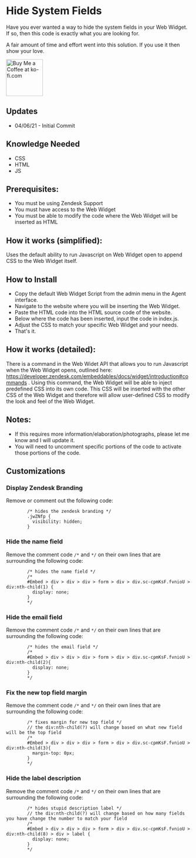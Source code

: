 Hide System Fields
==============================

Have you ever wanted a way to hide the system fields in your Web Widget. If so, then this code is exactly what you are looking for.

A fair amount of time and effort went into this solution.  If you use it then show your love.

<a href='https://ko-fi.com/Y8Y346MT1' target='_blank'><img height='100' style='border:0px;height:100px;' src='https://cdn.ko-fi.com/cdn/kofi2.png?v=2' border='0' alt='Buy Me a Coffee at ko-fi.com' /></a>

Updates
-------
* 04/06/21 - Initial Commit



Knowledge Needed
-----------
* CSS
* HTML
* JS

Prerequisites:
-----------

* You must be using Zendesk Support
* You must have access to the Web Widget
* You must be able to modify the code where the Web Widget will be inserted as HTML

How it works (simplified):
--------------

Uses the default ability to run Javascript on Web Widget open to append CSS to the Web Widget itself.

How to Install
--------------

* Copy the default Web Widget Script from the admin menu in the Agent interface.
* Navigate to the website where you will be inserting the Web Widget.
* Paste the HTML code into the HTML source code of the website.
* Below where the code has been inserted, input the code in index.js.
* Adjust the CSS to match your specific Web Widget and your needs.
* That's it.

How it works (detailed):
--------------

There is a command in the Web Widet API that allows you to run Javascript when the Web Widget opens, outlined here: https://developer.zendesk.com/embeddables/docs/widget/introduction#commands . Using this command, the Web Widget will be able to inject predefined CSS into its own code. This CSS will be inserted with the other CSS of the Web Widget and therefore will allow user-defined CSS to modify the look and feel of the Web Widget.

Notes:
--------------

* If this requires more information/elaboration/photographs, please let me know and I will update it.
* You will need to uncomment specific portions of the code to activate those portions of the code. 

Customizations
--------------
### Display Zendesk Branding
Remove or comment out the following code:
```
        /* hides the zendesk branding */
        .jwZNfp {
          visibility: hidden;
        }
```

### Hide the name field
Remove the comment code `/*` and `*/` on their own lines that are surrounding the following code:
```
        /* hides the name field */
        /* 
        #Embed > div > div > div > form > div > div.sc-cpmKsF.fvnioU > div:nth-child(1) {
          display: none;
        }
        */
```

### Hide the email field
Remove the comment code `/*` and `*/` on their own lines that are surrounding the following code:
```
        /* hides the email field */
        /* 
        #Embed > div > div > div > form > div > div.sc-cpmKsF.fvnioU > div:nth-child(2){
          display: none;
        }
        */
```

### Fix the new top field margin
Remove the comment code `/*` and `*/` on their own lines that are surrounding the following code:
```
        /* fixes margin for new top field */
        // the div:nth-child(?) will change based on what new field will be the top field
        /* 
        #Embed > div > div > div > form > div > div.sc-cpmKsF.fvnioU > div:nth-child(3){
          margin-top: 0px;
        }
        */
```

### Hide the label description
Remove the comment code `/*` and `*/` on their own lines that are surrounding the following code:
```
        /* hides stupid description label */
        // the div:nth-child(?) will change based on how many fields you have change the number to match your field
        /* 
        #Embed > div > div > div > form > div > div.sc-cpmKsF.fvnioU > div:nth-child(8) > div > label {
          display: none;
        }
        */
```
